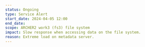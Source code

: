 ```yaml
---
status: Ongoing
type: Service Alert
start_date: 2024-04-05 12:00 
end_date: 
scope: ARCHER2 work3 (fs3) file system 
impact: Slow response when accessing data on the file system. 
reason: Extreme load on metadata server.
---
```


